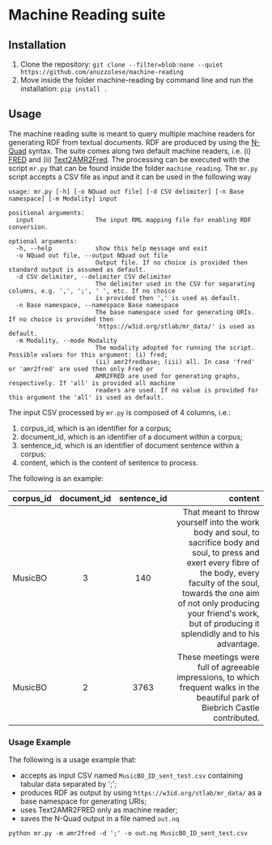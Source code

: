 # Machine Reading suite

## Installation
1. Clone the repository: `git clone --filter=blob:none --quiet https://github.com/anuzzolese/machine-reading`
2. Move inside the folder machine-reading by command line and run the installation: `pip install .`

## Usage
The machine reading suite is meant to query multiple machine readers for generating RDF from textual documents.
RDF are produced by using the [N-Quad](https://www.w3.org/TR/n-quads/) syntax.
The suite comes along two default machine readers, i.e. (i) [FRED](http://wit.istc.cnr.it/stlab-tools/fred/demo/) and (ii) [Text2AMR2Fred](https://arco.istc.cnr.it/txt-amr-fred/).
The processing can be executed with the script ```mr.py``` that can be found inside the folder ```machine_reading```.
The ```mr.py``` script accepts a CSV file as input and it can be used in the following way

```
usage: mr.py [-h] [-o NQuad out file] [-d CSV delimiter] [-n Base namespace] [-m Modality] input

positional arguments:
  input                 The input RML mapping file for enabling RDF conversion.

optional arguments:
  -h, --help            show this help message and exit
  -o NQuad out file, --output NQuad out file
                        Output file. If no choice is provided then standard output is assumed as default.
  -d CSV delimiter, --delimiter CSV delimiter
                        The delimiter used in the CSV for separating columns, e.g. ',', ';', ' ', etc. If no choice
                        is provided then ',' is used as default.
  -n Base namespace, --namespace Base namespace
                        The base namespace used for generating URIs. If no choice is provided then
                        'https://w3id.org/stlab/mr_data/' is used as default.
  -m Modality, --mode Modality
                        The modality adopted for running the script. Possible values for this argument: (i) fred;
                        (ii) amr2fredbase; (iii) all. In case 'fred' or 'amr2fred' are used then only Fred or
                        AMR2FRED are used for generating graphs, respectively. If 'all' is provided all machine
                        readers are used. If no value is provided for this argument the 'all' is used as default.

```

The input CSV processed by ```mr.py``` is composed of 4 columns, i.e.: 
 1. corpus_id, which is an identifier for a corpus; 
 2. document_id, which is an identifier of a document within a corpus; 
 3. sentence_id, which is an identifier of document sentence within a corpus;
 4. content, which is the content of sentence to process.

The following is an example: 

| corpus_id   | document_id | sentence_id | content |
| ----   |:--------:|:--------:|--------:|
| MusicBO | 3 | 140 | That meant to throw yourself into the work body and soul, to sacrifice body and soul, to press and exert every fibre of the body, every faculty of the soul, towards the one aim of not only producing your friend's work, but of producing it splendidly and to his advantage. |
| MusicBO | 2 | 3763 | These meetings were full of agreeable impressions, to which frequent walks in the beautiful park of Biebrich Castle contributed.  |

### Usage Example
The following is a usage example that: 

 * accepts as input CSV named ```MusicBO_ID_sent_test.csv``` containing tabular data separated by ';';
 * produces RDF as output by using ```https://w3id.org/stlab/mr_data/``` as a base namespace for generating URIs;
 * uses Text2AMR2FRED only as machine reader;
 * saves the N-Quad output in a file named ```out.nq```

```
python mr.py -m amr2fred -d ';' -o out.nq MusicBO_ID_sent_test.csv 
```

